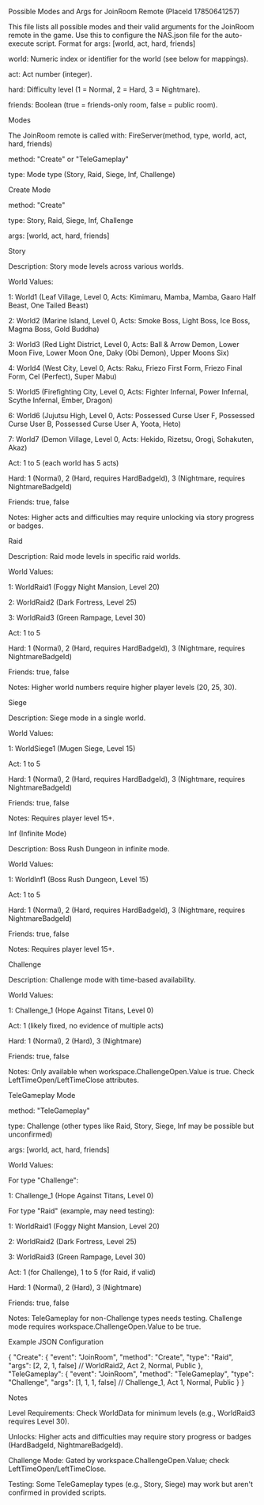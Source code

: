 Possible Modes and Args for JoinRoom Remote (PlaceId 17850641257)

This file lists all possible modes and their valid arguments for the JoinRoom remote in the game. Use this to configure the NAS.json file for the auto-execute script. Format for args: [world, act, hard, friends]





world: Numeric index or identifier for the world (see below for mappings).



act: Act number (integer).



hard: Difficulty level (1 = Normal, 2 = Hard, 3 = Nightmare).



friends: Boolean (true = friends-only room, false = public room).

Modes

The JoinRoom remote is called with: FireServer(method, type, world, act, hard, friends)





method: "Create" or "TeleGameplay"



type: Mode type (Story, Raid, Siege, Inf, Challenge)

Create Mode





method: "Create"



type: Story, Raid, Siege, Inf, Challenge



args: [world, act, hard, friends]

Story





Description: Story mode levels across various worlds.



World Values:





1: World1 (Leaf Village, Level 0, Acts: Kimimaru, Mamba, Mamba, Gaaro Half Beast, One Tailed Beast)



2: World2 (Marine Island, Level 0, Acts: Smoke Boss, Light Boss, Ice Boss, Magma Boss, Gold Buddha)



3: World3 (Red Light District, Level 0, Acts: Ball & Arrow Demon, Lower Moon Five, Lower Moon One, Daky (Obi Demon), Upper Moons Six)



4: World4 (West City, Level 0, Acts: Raku, Friezo First Form, Friezo Final Form, Cel (Perfect), Super Mabu)



5: World5 (Firefighting City, Level 0, Acts: Fighter Infernal, Power Infernal, Scythe Infernal, Ember, Dragon)



6: World6 (Jujutsu High, Level 0, Acts: Possessed Curse User F, Possessed Curse User B, Possessed Curse User A, Yoota, Heto)



7: World7 (Demon Village, Level 0, Acts: Hekido, Rizetsu, Orogi, Sohakuten, Akaz)



Act: 1 to 5 (each world has 5 acts)



Hard: 1 (Normal), 2 (Hard, requires HardBadgeId), 3 (Nightmare, requires NightmareBadgeId)



Friends: true, false



Notes: Higher acts and difficulties may require unlocking via story progress or badges.

Raid





Description: Raid mode levels in specific raid worlds.



World Values:





1: WorldRaid1 (Foggy Night Mansion, Level 20)



2: WorldRaid2 (Dark Fortress, Level 25)



3: WorldRaid3 (Green Rampage, Level 30)



Act: 1 to 5



Hard: 1 (Normal), 2 (Hard, requires HardBadgeId), 3 (Nightmare, requires NightmareBadgeId)



Friends: true, false



Notes: Higher world numbers require higher player levels (20, 25, 30).

Siege





Description: Siege mode in a single world.



World Values:





1: WorldSiege1 (Mugen Siege, Level 15)



Act: 1 to 5



Hard: 1 (Normal), 2 (Hard, requires HardBadgeId), 3 (Nightmare, requires NightmareBadgeId)



Friends: true, false



Notes: Requires player level 15+.

Inf (Infinite Mode)





Description: Boss Rush Dungeon in infinite mode.



World Values:





1: WorldInf1 (Boss Rush Dungeon, Level 15)



Act: 1 to 5



Hard: 1 (Normal), 2 (Hard, requires HardBadgeId), 3 (Nightmare, requires NightmareBadgeId)



Friends: true, false



Notes: Requires player level 15+.

Challenge





Description: Challenge mode with time-based availability.



World Values:





1: Challenge_1 (Hope Against Titans, Level 0)



Act: 1 (likely fixed, no evidence of multiple acts)



Hard: 1 (Normal), 2 (Hard), 3 (Nightmare)



Friends: true, false



Notes: Only available when workspace.ChallengeOpen.Value is true. Check LeftTimeOpen/LeftTimeClose attributes.

TeleGameplay Mode





method: "TeleGameplay"



type: Challenge (other types like Raid, Story, Siege, Inf may be possible but unconfirmed)



args: [world, act, hard, friends]



World Values:





For type "Challenge":





1: Challenge_1 (Hope Against Titans, Level 0)



For type "Raid" (example, may need testing):





1: WorldRaid1 (Foggy Night Mansion, Level 20)



2: WorldRaid2 (Dark Fortress, Level 25)



3: WorldRaid3 (Green Rampage, Level 30)



Act: 1 (for Challenge), 1 to 5 (for Raid, if valid)



Hard: 1 (Normal), 2 (Hard), 3 (Nightmare)



Friends: true, false



Notes: TeleGameplay for non-Challenge types needs testing. Challenge mode requires workspace.ChallengeOpen.Value to be true.

Example JSON Configuration

{ "Create": { "event": "JoinRoom", "method": "Create", "type": "Raid", "args": [2, 2, 1, false] // WorldRaid2, Act 2, Normal, Public }, "TeleGameplay": { "event": "JoinRoom", "method": "TeleGameplay", "type": "Challenge", "args": [1, 1, 1, false] // Challenge_1, Act 1, Normal, Public } }

Notes





Level Requirements: Check WorldData for minimum levels (e.g., WorldRaid3 requires Level 30).



Unlocks: Higher acts and difficulties may require story progress or badges (HardBadgeId, NightmareBadgeId).



Challenge Mode: Gated by workspace.ChallengeOpen.Value; check LeftTimeOpen/LeftTimeClose.



Testing: Some TeleGameplay types (e.g., Story, Siege) may work but aren't confirmed in provided scripts.
